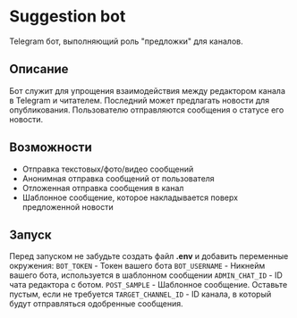 # Suggestion bot
Telegram бот, выполняющий роль "предложки" для каналов.
## Описание
Бот служит для упрощения взаимодействия между редактором канала в Telegram и читателем. Последний может предлагать новости для опубликования. Пользователю отправляются сообщения о статусе его новости.
## Возможности
- Отправка текстовых/фото/видео сообщений
- Анонимная отправка сообщений от пользователя
- Отложенная отправка сообщения в канал
- Шаблонное сообщение, которое накладывается поверх предложенной новости
## Запуск
Перед запуском не забудьте создать файл **.env** и добавить переменные окружения:
`BOT_TOKEN` - Токен вашего бота
`BOT_USERNAME` - Никнейм вашего бота, используется в шаблонном сообщении
`ADMIN_CHAT_ID` - ID чата редактора с ботом.
`POST_SAMPLE` - Шаблонное сообщение. Оставьте пустым, если не требуется
`TARGET_CHANNEL_ID` - ID канала, в который будут отправляться одобренные сообщения.
